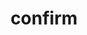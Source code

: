 ---
title: confirm
layout: layouts/newsletter/confirm.html
pagination:
    data: site.languages
    size: 1
    alias: locale
permalink: "{{ locale }}/newsletter/confirm/index.html" 
---
